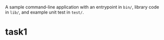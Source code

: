 A sample command-line application with an entrypoint in `bin/`, library code
in `lib/`, and example unit test in `test/`.
# task1
